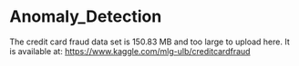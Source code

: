 # Anomaly_Detection
The credit card fraud data set is 150.83 MB and too large to upload here. It is available at: https://www.kaggle.com/mlg-ulb/creditcardfraud
